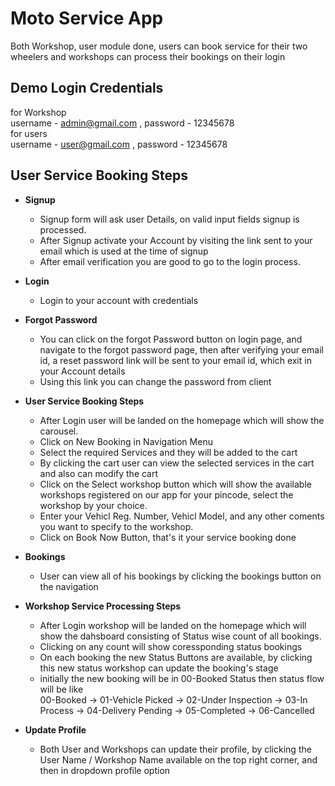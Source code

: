 # Moto Service App

Both Workshop, user module done, users can book service for their two wheelers and workshops can process their bookings on their login

## Demo Login Credentials

for Workshop \
username - admin@gmail.com , password - 12345678 \
for users \
username - user@gmail.com , password - 12345678

## User Service Booking Steps

- **Signup**

  - Signup form will ask user Details, on valid input fields signup is processed.
  - After Signup activate your Account by visiting the link sent to your email which is used at the time of signup
  - After email verification you are good to go to the login process.

- **Login**

  - Login to your account with credentials

- **Forgot Password**

  - You can click on the forgot Password button on login page, and navigate to the forgot password page, then after verifying your email id, a reset password link will be sent to your email id, which exit in your Account details
  - Using this link you can change the password from client

- **User Service Booking Steps**

  - After Login user will be landed on the homepage which will show the carousel.
  - Click on New Booking in Navigation Menu
  - Select the required Services and they will be added to the cart
  - By clicking the cart user can view the selected services in the cart and also can modify the cart
  - Click on the Select workshop button which will show the available workshops registered on our app for your pincode, select the workshop by your choice.
  - Enter your Vehicl Reg. Number, Vehicl Model, and any other coments you want to specify to the workshop.
  - Click on Book Now Button, that's it your service booking done

- **Bookings**

  - User can view all of his bookings by clicking the bookings button on the navigation

- **Workshop Service Processing Steps**

  - After Login workshop will be landed on the homepage which will show the dahsboard consisting of Status wise count of all bookings.
  - Clicking on any count will show coressponding status bookings
  - On each booking the new Status Buttons are available, by clicking this new status workshop can update the booking's stage
  - initially the new booking will be in 00-Booked Status then status flow will be like \
    00-Booked -> 01-Vehicle Picked -> 02-Under Inspection -> 03-In Process -> 04-Delivery Pending -> 05-Completed -> 06-Cancelled

- **Update Profile**

  - Both User and Workshops can update their profile, by clicking the User Name / Workshop Name available on the top right corner, and then in dropdown profile option
